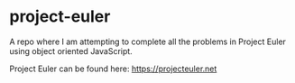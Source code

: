 # project-euler
A repo where I am attempting to complete all the problems in Project Euler using object oriented JavaScript.

Project Euler can be found here: https://projecteuler.net
